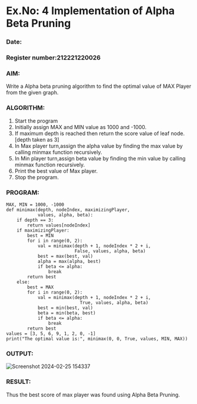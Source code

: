 # Ex.No: 4   Implementation of Alpha Beta Pruning 
### Date:                                                                         
### Register number:212221220026 
### AIM: 
Write a Alpha beta pruning algorithm to find the optimal value of MAX Player from the given graph.
### ALGORITHM:
1. Start the program
2. Initially  assign MAX and MIN value as 1000 and -1000.
3.  If maximum depth is reached then return the score value of leaf node. [depth taken as 3]
4.  In Max player turn,assign the alpha value by finding the max value by calling minmax function recursively.
5.  In Min player turn,assign beta value by finding the min value by calling minmax function recursively.
6.  Print the best value of Max player.
7.  Stop the program. 

### PROGRAM:
```
MAX, MIN = 1000, -1000
def minimax(depth, nodeIndex, maximizingPlayer,
            values, alpha, beta):
    if depth == 3:
        return values[nodeIndex]
    if maximizingPlayer:
        best = MIN
        for i in range(0, 2):
            val = minimax(depth + 1, nodeIndex * 2 + i,
                          False, values, alpha, beta)
            best = max(best, val)
            alpha = max(alpha, best)
            if beta <= alpha:
                break
        return best
    else:
        best = MAX
        for i in range(0, 2):
            val = minimax(depth + 1, nodeIndex * 2 + i,
                            True, values, alpha, beta)
            best = min(best, val)
            beta = min(beta, best)
            if beta <= alpha:
                break
        return best
values = [3, 5, 6, 9, 1, 2, 0, -1] 
print("The optimal value is:", minimax(0, 0, True, values, MIN, MAX))
```

### OUTPUT:

![Screenshot 2024-02-25 154337](https://github.com/KATHIR1611/AI_Lab_2023-24/assets/128135186/ded4cbdb-b8d2-44e2-b045-86bfe72f73bc)



### RESULT:
Thus the best score of max player was found using Alpha Beta Pruning.
